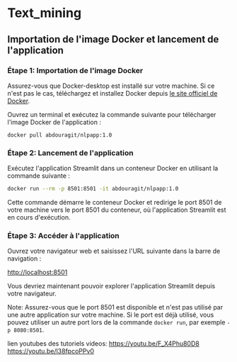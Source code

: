 # Text_mining

## Importation de l'image Docker et lancement de l'application

### Étape 1: Importation de l'image Docker

Assurez-vous que Docker-desktop est installé sur votre machine. Si ce n'est pas le cas, téléchargez et installez Docker depuis [le site officiel de Docker](https://www.docker.com/get-started).

Ouvrez un terminal et exécutez la commande suivante pour télécharger l'image Docker de l'application :

```
docker pull abdouragit/nlpapp:1.0
```

### Étape 2: Lancement de l'application

Exécutez l'application Streamlit dans un conteneur Docker en utilisant la commande suivante :

```bash
docker run --rm -p 8501:8501 -it abdouragit/nlpapp:1.0
```

Cette commande démarre le conteneur Docker et redirige le port 8501 de votre machine vers le port 8501 du conteneur, où l'application Streamlit est en cours d'exécution.

### Étape 3: Accéder à l'application

Ouvrez votre navigateur web et saisissez l'URL suivante dans la barre de navigation :

[http://localhost:8501](http://localhost:8501)

Vous devriez maintenant pouvoir explorer l'application Streamlit depuis votre navigateur.

Note: Assurez-vous que le port 8501 est disponible et n'est pas utilisé par une autre application sur votre machine. Si le port est déjà utilisé, vous pouvez utiliser un autre port lors de la commande `docker run`, par exemple `-p 8080:8501`.

lien youtubes des tutoriels videos: 
https://youtu.be/F_X4Phu80D8
https://youtu.be/l38fpcoPPv0